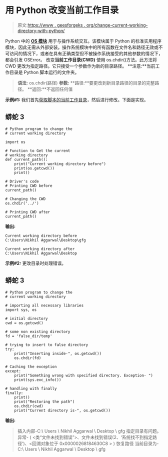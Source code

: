 # 用 Python 改变当前工作目录

> 原文:[https://www . geesforgeks . org/change-current-working-directory-with-python/](https://www.geeksforgeeks.org/change-current-working-directory-with-python/)

Python 中的 [**OS 模块**](https://www.geeksforgeeks.org/os-module-python-examples/) 用于与操作系统交互。该模块属于 Python 的标准实用程序模块，因此无需从外部安装。操作系统模块中的所有函数在文件名和路径无效或不可访问的情况下，或者在具有正确类型但不被操作系统接受的其他参数的情况下，都会引发 OSError。
改变**当前工作目录(CWD)** 使用 os.chdir()方法。此方法将 CWD 更改为指定路径。它只接受一个参数作为新的目录路径。
**注意:**当前工作目录是 Python 脚本运行的文件夹。

> **语法:** os.chdir(路径)
> **参数:**
> **路径:**要更改到新目录路径的目录的完整路径。
> **返回:**不返回任何值

**示例#1:** 我们首先[获取脚本的当前工作目录](https://www.geeksforgeeks.org/get-directory-of-current-python-script/)，然后进行修改。下面是实现。

## 蟒蛇 3

```
# Python program to change the
# current working directory

import os

# Function to Get the current
# working directory
def current_path():
    print("Current working directory before")
    print(os.getcwd())
    print()

# Driver's code
# Printing CWD before
current_path()

# Changing the CWD
os.chdir('../')

# Printing CWD after
current_path()
```

**输出:**

```
Current working directory before
C:\Users\Nikhil Aggarwal\Desktop\gfg

Current working directory after
C:\Users\Nikhil Aggarwal\Desktop
```

**示例#2:** 更改目录时处理错误。

## 蟒蛇 3

```
# Python program to change the
# current working directory

# importing all necessary libraries
import sys, os

# initial directory
cwd = os.getcwd()

# some non existing directory
fd = 'false_dir/temp'

# trying to insert to false directory
try:
    print("Inserting inside-", os.getcwd())
    os.chdir(fd)

# Caching the exception    
except:
    print("Something wrong with specified directory. Exception- ")
    print(sys.exc_info())

# handling with finally          
finally:
    print()
    print("Restoring the path")
    os.chdir(cwd)
    print("Current directory is-", os.getcwd())
```

**输出:**

> 插入内部-C:\ Users \ Nikhil Aggarwal \ Desktop \ gfg
> 指定目录有问题。异常-
> ( <类“文件未找到错误”>、文件未找到错误(2、‘系统找不到指定路径’)、<回溯对象位于 0x00000268184630C8 > )
> 恢复路径
> 当前目录为-C:\ Users \ Nikhil Aggarwal \ Desktop \ gfg